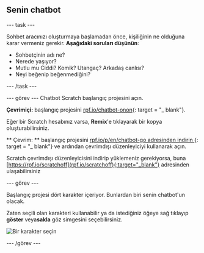 ## Senin chatbot

\--- task \---

Sohbet aracınızı oluşturmaya başlamadan önce, kişiliğinin ne olduğuna karar vermeniz gerekir. **Aşağıdaki soruları düşünün**:

+ Sohbetçinin adı ne?
+ Nerede yaşıyor?
+ Mutlu mu Ciddi? Komik? Utangaç? Arkadaş canlısı?
+ Neyi beğenip beğenmediğini?

\--- /task \---

\--- görev \--- Chatbot Scratch başlangıç projesini açın.

**Çevrimiçi:** başlangıç projesini [rpf.io/chatbot-onon](http://rpf.io/chatbot-on){: target = "_ blank"}.

Eğer bir Scratch hesabınız varsa, **Remix**'e tıklayarak bir kopya oluşturabilirsiniz.

** Çevrim: ** başlangıç projesini [ rpf.io/p/en/chatbot-go adresinden indirin ](http://rpf.io/p/en/chatbot-go) {: target = "_ blank"} ve ardından çevrimdışı düzenleyiciyi kullanarak açın.

Scratch çevrimdışı düzenleyicisini indirip yüklemeniz gerekiyorsa, buna [https://rpf.io/scratchoff](rpf.io/scratchoff){:target="_blank"} adresinden ulaşabilirsiniz

\--- görev \---

Başlangıç projesi dört karakter içeriyor. Bunlardan biri senin chatbot'un olacak.

Zaten seçili olan karakteri kullanabilir ya da istediğiniz öğeye sağ tıklayıp **göster** veya**sakla** göz simgesini seçebilirsiniz.

![Bir karakter seçin](images/chatbot-characters.png)

\--- /görev \---